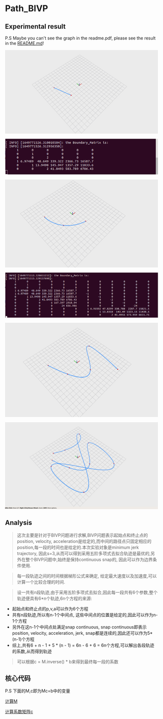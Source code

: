 # Path_BIVP
## Experimental result
P.S Maybe you can't see the graph in the readme.pdf, please see the result in the [README.md](https://github.com/jihaoh98/Path_BIVP/blob/main/README.md)!

![result1](https://github.com/jihaoh98/Path_BIVP/blob/main/graph/res1.png)

![result2](https://github.com/jihaoh98/Path_BIVP/blob/main/graph/res2.png)

![result3](https://github.com/jihaoh98/Path_BIVP/blob/main/graph/res3.png)

![result4](https://github.com/jihaoh98/Path_BIVP/blob/main/graph/res4.png)

![result5](https://github.com/jihaoh98/Path_BIVP/blob/main/graph/res5.png)

![result7](https://github.com/jihaoh98/Path_BIVP/blob/main/graph/res7.png)
## Analysis
>这次主要是针对于BIVP问题进行求解,BIVP问题表示起始点和终止点的position, velocity, acceleration是给定的,而中间的路径点只固定相应的position,每一段的时间也是给定的.本次实验对象是minimum jerk trajectory, 因此s=3,从而可以得到采用五阶多项式去拟合轨迹是最优的,另外在整个BIVP问题中,始终是保持continuous snap的, 因此可以作为边界条件使用.

>每一段轨迹之间的时间根据梯形公式来确定, 给定最大速度以及加速度,可以计算一个比较合理的时间.

>设一共有n段轨迹,由于采用五阶多项式去拟合,因此每一段共有6个参数,整个轨迹便具有6*n个轨迹,6n个方程的来源:
* 起始点和终止点的p,v,a可以作为6个方程
* 共有n段轨迹,所以有n-1个中间点, 这些中间点的位置是给定的,因此可以作为n-1个方程
* 另外在这n-1个中间点处满足snap continuous, snap continuous即表示position, velocity, acceleration, jerk, snap都是连续的,因此还可以作为5*(n-1)个方程
* 综上,共有6 + n - 1 + 5 * (n - 1) = 6n - 6 + 6 = 6n个方程,可以解出各段轨迹的系数,从而得到轨迹
>可以根据c = M.inverse() * b来得到最终每一段的系数

## 核心代码
P.S 下面的M,c即为Mc=b中的变量

[计算M](https://github.com/jihaoh98/Path_BIVP/blob/main/src/click_gen.cpp#:~:text=//%20%2D%2D%2D%2D%2D%2D%2D%2D%2D%2D%2D%2D%2D%2D%2D%2D%2D%2D%2D%2D%2D%2D%2D%2D%20Put%20your%20solution%20below%20%2D%2D%2D%2D%2D%2D%2D%2D%2D%2D%2D%2D%2D%2D%2D%2D%2D%2D%2D%2D%2D%2D%2D%2D)

[计算系数矩阵c](https://github.com/jihaoh98/Path_BIVP/blob/main/src/click_gen.cpp#:~:text=coefficientMatrix%20%3D%20Condition_matrix.inverse()%20*%20boundary_matrix%3B)






  
